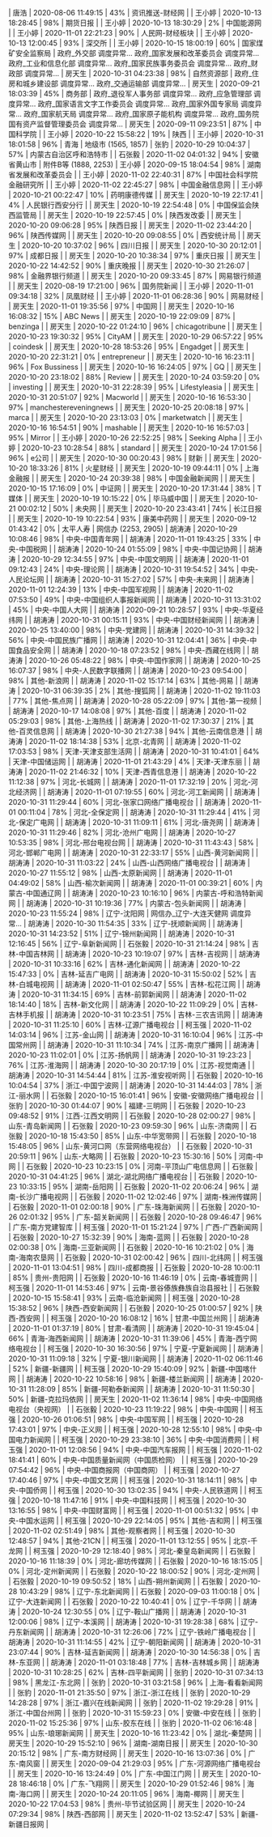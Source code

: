 |       唐浩    |       2020-08-06 11:49:15     |        43%    |       资讯推送-财经网 |
|       王小婷  |       2020-10-13 18:28:45     |        98%    |       期货日报        |
|       王小婷  |       2020-10-13 18:30:29     |         2%    |       中国能源网      |
|       王小婷  |       2020-11-01 22:21:23     |        90%    |       人民网-财经板块 |
|       王小婷  |       2020-10-13 12:00:45     |        93%    |       深交所  |
|       王小婷  |       2020-10-15 18:00:19     |        60%    |       国家煤矿安全监察局      |
政府_外交部 调度异常...
政府_国家发展和改革委员会 调度异常...
政府_工业和信息化部 调度异常...
政府_国家民族事务委员会 调度异常...
政府_财政部 调度异常...
|       房天生  |       2020-10-31 04:23:38     |        98%    |       自然资源部      |
政府_住房和城乡建设部 调度异常...
政府_交通运输部 调度异常...
|       房天生  |       2020-09-21 18:03:39     |        45%    |       商务部  |
政府_退役军人事务部 调度异常...
政府_应急管理部 调度异常...
政府_国家语言文字工作委员会 调度异常...
政府_国家外国专家局 调度异常...
政府_国家航天局 调度异常...
政府_国家原子能机构 调度异常...
政府_国务院国有资产监督管理委员会 调度异常...
|       房天生  |       2020-09-11 09:23:51     |        87%    |       中国科学院      |
|       王小婷  |       2020-10-22 15:58:22     |        19%    |       陕西    |
|       王小婷  |       2020-10-31 18:01:58     |        96%    |       青海    |
地级市 (1565, 1857)
|       张豹    |       2020-10-29 10:04:37     |        57%    |       内蒙古自治区呼和浩特市  |
|       石张毅  |       2020-11-02 04:01:32     |        94%    |       安徽省黄山市    |
附件B等 (1888, 2253)
|       王小婷  |       2020-09-15 18:04:54     |        98%    |       湖南省发展和改革委员会  |
|       王小婷  |       2020-11-02 22:40:31     |        87%    |       中国社会科学院金融研究所        |
|       王小婷  |       2020-11-02 22:45:27     |        98%    |       中国金融信息网  |
|       王小婷  |       2020-10-21 00:22:47     |        10%    |       药明康德传媒    |
|       房天生  |       2020-10-19 22:17:41     |         4%    |       人民银行西安分行        |
|       房天生  |       2020-10-19 22:54:48     |         0%    |       中国保监会陕西监管局    |
|       房天生  |       2020-10-19 22:57:45     |         0%    |       陕西发改委      |
|       房天生  |       2020-10-20 09:06:28     |        95%    |       陕西日报        |
|       房天生  |       2020-11-02 23:44:20     |        96%    |       陕西传媒网      |
|       房天生  |       2020-10-20 09:08:55     |         0%    |       西安统计局      |
|       房天生  |       2020-10-20 10:37:02     |        96%    |       四川日报        |
|       房天生  |       2020-10-30 20:12:01     |        97%    |       成都日报        |
|       房天生  |       2020-10-20 10:38:34     |        97%    |       重庆日报        |
|       房天生  |       2020-10-22 14:42:52     |        90%    |       重庆晚报        |
|       房天生  |       2020-10-30 21:26:07     |        98%    |       金融界银行频道  |
|       房天生  |       2020-10-20 09:33:45     |        87%    |       网易银行频道    |
|       房天生  |       2020-08-19 17:21:00     |        96%    |       国务院新闻      |
|       王小婷  |       2020-11-01 09:34:18     |        32%    |       凤凰财经        |
|       王小婷  |       2020-11-01 06:28:36     |        90%    |       网易财经        |
|       房天生  |       2020-11-01 19:35:56     |        97%    |       中国网  |
|       房天生  |       2020-10-16 16:08:32     |        15%    |       ABC News        |
|       房天生  |       2020-10-19 22:09:09     |        87%    |       benzinga        |
|       房天生  |       2020-10-22 01:24:10     |        96%    |       chicagotribune  |
|       房天生  |       2020-10-23 19:30:32     |        95%    |       CityAM  |
|       房天生  |       2020-10-29 06:57:22     |        95%    |       coindesk        |
|       房天生  |       2020-10-28 18:53:26     |        95%    |       Engadget        |
|       房天生  |       2020-10-20 22:31:21     |         0%    |       entrepreneur    |
|       房天生  |       2020-10-16 16:23:11     |        96%    |       Fox Bussiness   |
|       房天生  |       2020-10-16 16:24:05     |        97%    |       GQ      |
|       房天生  |       2020-10-20 23:18:02     |        88%    |       Review  |
|       房天生  |       2020-10-24 03:59:20     |         0%    |       investing       |
|       房天生  |       2020-10-31 22:28:39     |        95%    |       Lifestyleasia   |
|       房天生  |       2020-10-31 20:51:07     |        92%    |       Macworld        |
|       房天生  |       2020-10-16 16:53:30     |        97%    |       manchestereveningnews   |
|       房天生  |       2020-10-25 20:08:18     |        97%    |       marca   |
|       房天生  |       2020-10-20 23:13:03     |         0%    |       marketwatch     |
|       房天生  |       2020-10-16 16:54:51     |        90%    |       mashable        |
|       房天生  |       2020-10-16 16:57:03     |        95%    |       Mirror  |
|       王小婷  |       2020-10-26 22:52:25     |        98%    |       Seeking Alpha   |
|       王小婷  |       2020-10-23 10:28:54     |        88%    |       standard        |
|       房天生  |       2020-10-24 17:01:56     |        96%    |       e公司   |
|       房天生  |       2020-10-30 00:20:43     |        98%    |       财新    |
|       房天生  |       2020-10-20 18:33:26     |        81%    |       火星财经        |
|       房天生  |       2020-10-19 09:44:11     |         0%    |       上海金融报      |
|       房天生  |       2020-10-24 20:39:38     |        98%    |       中国金融新闻网  |
|       房天生  |       2020-10-15 17:16:09     |         0%    |       中证网  |
|       房天生  |       2020-10-20 17:31:44     |        38%    |       T媒体   |
|       房天生  |       2020-10-19 10:15:22     |         0%    |       毕马威中国      |
|       房天生  |       2020-10-21 00:02:12     |        50%    |       未央网  |
|       房天生  |       2020-10-20 23:43:41     |        74%    |       长江日报        |
|       房天生  |       2020-10-19 10:22:54     |        93%    |       康美中药网      |
|       房天生  |       2020-09-12 01:43:42     |         0%    |       太平人寿        |
网信办 (2253, 2905)
|       胡涛涛  |       2020-10-29 10:08:46     |        98%    |       中央-中国青年网 |
|       胡涛涛  |       2020-11-01 19:43:25     |        33%    |       中央-中国税网   |
|       胡涛涛  |       2020-10-24 01:55:09     |        98%    |       中央-中国记协网 |
|       胡涛涛  |       2020-10-29 12:34:55     |        97%    |       中央-中国文明网 |
|       胡涛涛  |       2020-11-01 09:12:43     |        24%    |       中央-理论网     |
|       胡涛涛  |       2020-10-31 19:54:52     |        34%    |       中央-人民论坛网 |
|       胡涛涛  |       2020-10-31 15:27:02     |        57%    |       中央-未来网     |
|       胡涛涛  |       2020-11-01 12:24:39     |        13%    |       中央-中国军视网 |
|       胡涛涛  |       2020-11-02 07:53:50     |        49%    |       中央-中国组织人事报新闻网       |
|       胡涛涛  |       2020-10-31 13:31:02     |        45%    |       中央-中国人大网 |
|       胡涛涛  |       2020-09-21 10:28:57     |        93%    |       中央-华夏经纬网 |
|       胡涛涛  |       2020-10-31 00:15:11     |        93%    |       中央-中国财经新闻网     |
|       胡涛涛  |       2020-10-25 13:40:00     |        98%    |       中央-党建网     |
|       胡涛涛  |       2020-10-31 14:39:32     |        56%    |       中央-中国民族广播网     |
|       胡涛涛  |       2020-10-31 12:04:41     |        36%    |       中央-中国食品安全网     |
|       胡涛涛  |       2020-10-18 07:23:52     |        98%    |       中央-西藏在线网 |
|       胡涛涛  |       2020-10-26 05:48:22     |        98%    |       中央-中国作家网 |
|       胡涛涛  |       2020-10-25 16:07:37     |        98%    |       中央-人民数字联播网     |
|       胡涛涛  |       2020-10-23 09:54:00     |        98%    |       其他-新浪网     |
|       胡涛涛  |       2020-11-02 15:17:14     |        63%    |       其他-网易       |
|       胡涛涛  |       2020-10-31 06:39:35     |         2%    |       其他-搜狐网     |
|       胡涛涛  |       2020-11-02 19:11:03     |        77%    |       其他-焦点网     |
|       胡涛涛  |       2020-10-28 05:22:09     |        97%    |       其他-第一视频   |
|       胡涛涛  |       2020-10-17 14:08:08     |        97%    |       其他-百度       |
|       胡涛涛  |       2020-11-02 05:29:03     |        98%    |       其他-上海热线   |
|       胡涛涛  |       2020-11-02 17:30:37     |        21%    |       其他-百灵信息网 |
|       胡涛涛  |       2020-10-30 21:27:38     |        94%    |       其他-云南信息港 |
|       胡涛涛  |       2020-11-02 18:14:38     |        53%    |       北京-北青网     |
|       胡涛涛  |       2020-11-02 17:03:53     |        98%    |       天津-天津支部生活网     |
|       胡涛涛  |       2020-10-31 10:41:01     |        64%    |       天津-中国储运网 |
|       胡涛涛  |       2020-11-01 21:43:29     |         4%    |       天津-天津东丽   |
|       胡涛涛  |       2020-11-02 21:46:32     |        10%    |       天津-西青信息港 |
|       胡涛涛  |       2020-10-22 11:12:38     |        97%    |       河北-长城网     |
|       胡涛涛  |       2020-11-01 17:32:19     |        20%    |       河北-河北经济网 |
|       胡涛涛  |       2020-11-01 07:19:55     |        60%    |       河北-河工新闻网 |
|       胡涛涛  |       2020-10-31 11:29:44     |        60%    |       河北-张家口网络广播电视台       |
|       胡涛涛  |       2020-11-01 00:11:04     |        78%    |       河北-全保定网   |
|       胡涛涛  |       2020-10-31 11:29:44     |        41%    |       河北-保定广电网 |
|       胡涛涛  |       2020-10-31 11:09:11     |        61%    |       河北-唐尧网     |
|       胡涛涛  |       2020-10-31 11:29:46     |        82%    |       河北-沧州广电网 |
|       胡涛涛  |       2020-10-27 10:53:35     |        98%    |       河北-邢台电视台网       |
|       胡涛涛  |       2020-10-31 11:43:43     |        58%    |       河北-邯郸广电网 |
|       胡涛涛  |       2020-10-31 22:33:17     |        55%    |       山西-黄河新闻网 |
|       胡涛涛  |       2020-10-31 11:03:22     |        24%    |       山西-山西网络广播电视台 |
|       胡涛涛  |       2020-10-27 11:55:12     |        98%    |       山西-太原新闻网 |
|       胡涛涛  |       2020-11-01 04:49:02     |        58%    |       山西-榆次新闻网 |
|       胡涛涛  |       2020-11-01 00:39:21     |        60%    |       内蒙古-中国通辽网       |
|       胡涛涛  |       2020-10-23 10:16:10     |        96%    |       内蒙古-呼和浩特新闻网   |
|       胡涛涛  |       2020-10-31 10:19:36     |        77%    |       内蒙古-包头新闻网       |
|       胡涛涛  |       2020-10-23 11:55:24     |        98%    |       辽宁-沈阳网     |
网信办_辽宁-大连天健网 调度异常...
|       胡涛涛  |       2020-10-30 11:54:35     |        33%    |       辽宁-抚顺新闻网 |
|       胡涛涛  |       2020-10-31 14:23:52     |        51%    |       辽宁-锦州新闻网 |
|       胡涛涛  |       2020-10-31 12:16:45     |        56%    |       辽宁-阜新新闻网 |
|       石张毅  |       2020-10-31 21:14:24     |        98%    |       吉林-中国吉林网 |
|       胡涛涛  |       2020-10-23 10:19:07     |        97%    |       吉林-吉视网     |
|       胡涛涛  |       2020-10-31 10:33:16     |        62%    |       吉林-通化新闻网 |
|       胡涛涛  |       2020-10-22 15:47:33     |         0%    |       吉林-延吉广电网 |
|       胡涛涛  |       2020-10-31 15:50:02     |        52%    |       吉林-白城电视网 |
|       胡涛涛  |       2020-11-01 02:50:47     |        55%    |       吉林-松花江网   |
|       胡涛涛  |       2020-10-31 11:34:15     |        69%    |       吉林-前郭新闻网 |
|       胡涛涛  |       2020-11-02 18:14:40     |        18%    |       吉林-新文化网   |
|       胡涛涛  |       2020-10-22 11:09:29     |         0%    |       吉林-吉林手机报 |
|       胡涛涛  |       2020-10-31 10:23:51     |        75%    |       吉林-三农吉讯网 |
|       胡涛涛  |       2020-10-31 11:25:10     |        60%    |       吉林-辽源广播电视台     |
|       柯玉强  |       2020-11-02 14:03:14     |        96%    |       江苏-金山网     |
|       胡涛涛  |       2020-10-31 16:10:04     |        96%    |       江苏-中国常州网 |
|       胡涛涛  |       2020-10-31 11:10:34     |        74%    |       江苏-南京广播网 |
|       胡涛涛  |       2020-10-23 11:02:01     |         0%    |       江苏-扬帆网     |
|       胡涛涛  |       2020-10-31 19:23:23     |        76%    |       江苏-淮海网     |
|       胡涛涛  |       2020-10-30 20:17:19     |         0%    |       江苏-视觉南通   |
|       胡涛涛  |       2020-10-31 14:54:44     |        81%    |       江苏-淮安视听网 |
|       石张毅  |       2020-10-16 10:04:54     |        37%    |       浙江-中国宁波网 |
|       胡涛涛  |       2020-10-31 14:44:03     |        78%    |       浙江-丽水网     |
|       石张毅  |       2020-10-15 16:01:41     |        96%    |       安徽-安徽网络广播电视台 |
|       张豹    |       2020-10-30 01:44:07     |        90%    |       福建-三明网     |
|       石张毅  |       2020-10-23 09:48:52     |        91%    |       江西-江西文明网 |
|       石张毅  |       2020-10-28 02:00:27     |        98%    |       山东-青岛新闻网 |
|       石张毅  |       2020-10-23 09:59:30     |        96%    |       山东-济南网     |
|       石张毅  |       2020-10-18 15:43:50     |        85%    |       山东-中华宽带网 |
|       石张毅  |       2020-10-18 15:48:05     |        96%    |       山东-黄河口网（东营网络电视台） |
|       石张毅  |       2020-10-31 20:59:11     |        96%    |       山东-大略网     |
|       石张毅  |       2020-10-23 15:30:16     |        50%    |       河南-中网       |
|       石张毅  |       2020-10-23 10:23:15     |         0%    |       河南-平顶山广电信息网   |
|       石张毅  |       2020-10-31 04:41:25     |        96%    |       湖北-湖北网络广播电视台 |
|       石张毅  |       2020-10-23 10:33:15     |        95%    |       湖南-岳阳网     |
|       石张毅  |       2020-11-02 20:06:24     |        96%    |       湖南-长沙广播电视网     |
|       石张毅  |       2020-11-02 12:02:46     |        97%    |       湖南-株洲传媒网 |
|       石张毅  |       2020-11-01 02:00:18     |        90%    |       广东-珠海新闻网 |
|       石张毅  |       2020-10-26 02:01:32     |        95%    |       广东-韶关新闻网 |
|       石张毅  |       2020-10-28 09:46:47     |        96%    |       广东-南方党建智库       |
|       柯玉强  |       2020-11-01 15:21:24     |        97%    |       广西-广西新闻网 |
|       石张毅  |       2020-10-27 15:32:39     |        90%    |       海南-蓝网       |
|       石张毅  |       2020-10-28 02:00:38     |         0%    |       海南-三亚新闻网 |
|       石张毅  |       2020-10-16 10:21:02     |         0%    |       海南-海南农垦网 |
|       石张毅  |       2020-10-31 02:00:42     |        96%    |       四川-北纬网     |
|       柯玉强  |       2020-11-01 13:04:51     |        98%    |       四川-成都商报   |
|       石张毅  |       2020-10-28 10:00:11     |        85%    |       贵州-贵阳网     |
|       石张毅  |       2020-10-16 11:46:19     |         0%    |       云南-春城壹网   |
|       柯玉强  |       2020-11-01 14:53:46     |        97%    |       云南-景谷傣族彝族自治县报社     |
|       石张毅  |       2020-10-15 15:58:41     |        93%    |       云南-临沧新闻网 |
|       柯玉强  |       2020-10-28 15:38:52     |        96%    |       陕西-西安新闻网 |
|       石张毅  |       2020-10-25 01:00:57     |        92%    |       陕西-西安网     |
|       柯玉强  |       2020-10-20 16:08:12     |        16%    |       甘肃-中国兰州网 |
|       胡涛涛  |       2020-11-01 01:37:19     |        80%    |       甘肃-看清网     |
|       胡涛涛  |       2020-10-31 19:45:04     |        66%    |       青海-海西新闻网 |
|       胡涛涛  |       2020-10-31 11:39:06     |        45%    |       青海-西宁网络电视台     |
|       柯玉强  |       2020-10-30 16:30:56     |        97%    |       宁夏-宁夏新闻网 |
|       胡涛涛  |       2020-10-31 11:09:18     |        32%    |       宁夏-银川新闻网 |
|       胡涛涛  |       2020-11-02 06:11:46     |        52%    |       新疆-新疆网     |
|       柯玉强  |       2020-10-29 15:40:09     |        92%    |       新疆-中国喀什网 |
|       胡涛涛  |       2020-10-22 10:58:16     |        98%    |       新疆-楼兰新闻网 |
|       胡涛涛  |       2020-10-31 11:28:09     |        85%    |       新疆-阿勒泰新闻网       |
|       胡涛涛  |       2020-10-31 11:50:30     |        50%    |       新疆-克拉玛依网 |
|       房天生  |       2020-11-02 11:36:14     |        98%    |       中央-中国网络电视台（央视网）   |
|       石张毅  |       2020-10-23 11:19:22     |        98%    |       中央-中国网     |
|       柯玉强  |       2020-10-26 01:06:51     |        98%    |       中央-中国军网   |
|       柯玉强  |       2020-10-28 17:43:01     |        97%    |       中央-正义网     |
|       柯玉强  |       2020-10-28 12:55:10     |        98%    |       中央-中国电力新闻网     |
|       柯玉强  |       2020-10-29 23:38:10     |        36%    |       中央-中国消费网 |
|       柯玉强  |       2020-11-01 12:08:56     |        94%    |       中央-中国汽车报网       |
|       柯玉强  |       2020-11-02 18:41:41     |        60%    |       中央-中国质量新闻网（中国质检网）       |
|       柯玉强  |       2020-10-29 07:54:42     |        96%    |       中央-中国商报网（中国商网）     |
|       柯玉强  |       2020-10-27 17:40:46     |        97%    |       中央-中国文艺网 |
|       柯玉强  |       2020-10-31 18:14:11     |        98%    |       中央-中国侨网   |
|       柯玉强  |       2020-10-30 13:02:35     |        94%    |       中央-人民铁道网 |
|       柯玉强  |       2020-10-18 11:47:16     |        91%    |       中央-中国科技网 |
|       柯玉强  |       2020-10-30 13:16:55     |        98%    |       中央-中国财富网 |
|       柯玉强  |       2020-11-01 00:51:32     |        95%    |       中央-中国水运网 |
|       柯玉强  |       2020-10-29 22:14:05     |        95%    |       其他-吉和网     |
|       柯玉强  |       2020-11-02 02:51:49     |        98%    |       其他-观察者网   |
|       柯玉强  |       2020-10-30 12:48:57     |        94%    |       其他-21CN       |
|       柯玉强  |       2020-11-01 13:12:55     |        95%    |       北京-千龙网     |
|       柯玉强  |       2020-10-29 12:18:40     |        98%    |       河北-秦皇岛新闻网       |
|       石张毅  |       2020-10-16 11:18:39     |         0%    |       河北-廊坊传媒网 |
|       石张毅  |       2020-10-16 18:15:05     |         0%    |       河北-定州新闻网 |
|       石张毅  |       2020-10-22 18:00:52     |        90%    |       河北-定州网     |
|       石张毅  |       2020-10-19 09:50:52     |        18%    |       山西-朔州新闻网 |
|       石张毅  |       2020-10-28 10:43:29     |        98%    |       辽宁-东北新闻网 |
|       石张毅  |       2020-09-03 11:00:18     |         0%    |       辽宁-大连新闻网 |
|       石张毅  |       2020-10-22 10:40:41     |         0%    |       辽宁-千华网     |
|       胡涛涛  |       2020-10-24 12:30:55     |         0%    |       辽宁-鞍山广播网 |
|       胡涛涛  |       2020-10-31 12:00:06     |        98%    |       辽宁-本溪网     |
|       胡涛涛  |       2020-10-31 19:28:38     |        68%    |       辽宁-丹东新闻网 |
|       胡涛涛  |       2020-10-31 12:26:06     |        72%    |       辽宁-铁岭广播电视台     |
|       胡涛涛  |       2020-10-31 11:14:55     |        42%    |       辽宁-朝阳新闻网 |
|       胡涛涛  |       2020-10-31 23:07:44     |        90%    |       吉林-延吉新闻网 |
|       胡涛涛  |       2020-10-30 14:56:38     |         0%    |       吉林-东亚网     |
|       胡涛涛  |       2020-11-01 03:18:48     |        77%    |       吉林-吉林城乡网 |
|       胡涛涛  |       2020-10-31 10:28:25     |        62%    |       吉林-四平新闻网 |
|       张豹    |       2020-10-31 07:34:13     |        98%    |       黑龙江-东北网   |
|       张豹    |       2020-10-31 03:21:58     |        96%    |       上海-看看新闻网 |
|       张豹    |       2020-11-01 21:35:50     |        97%    |       浙江-浙江在线   |
|       张豹    |       2020-10-29 14:28:28     |        97%    |       浙江-嘉兴在线新闻网     |
|       张豹    |       2020-11-02 19:29:28     |        91%    |       浙江-中国台州网 |
|       张豹    |       2020-10-31 15:59:23     |         0%    |       安徽-中安在线   |
|       张豹    |       2020-11-02 15:25:36     |        97%    |       山东-胶东在线   |
|       张豹    |       2020-11-02 06:16:48     |        95%    |       山东-琅琊新闻网 |
|       房天生  |       2020-10-16 11:23:42     |         0%    |       湖北-秦楚网     |
|       房天生  |       2020-10-29 15:52:10     |        96%    |       湖南-湖南日报   |
|       房天生  |       2020-10-30 20:15:12     |        98%    |       广东-南方财经网 |
|       房天生  |       2020-10-16 13:07:36     |         0%    |       广东-南风窗     |
|       房天生  |       2020-09-04 21:29:03     |        95%    |       广东-河源网络广播电视台 |
|       房天生  |       2020-10-16 13:24:49     |         0%    |       广东-中国江门网 |
|       房天生  |       2020-10-28 18:46:18     |         0%    |       广东-飞翔网     |
|       房天生  |       2020-10-29 01:52:46     |        98%    |       海南-海口网     |
|       房天生  |       2020-10-24 20:11:05     |        96%    |       海南-椰网       |
|       房天生  |       2020-10-22 17:04:53     |        98%    |       贵州-毕节试验区网       |
|       房天生  |       2020-10-24 07:29:34     |        98%    |       陕西-西部网     |
|       房天生  |       2020-11-02 13:52:47     |        53%    |       新疆-新疆日报网 |
